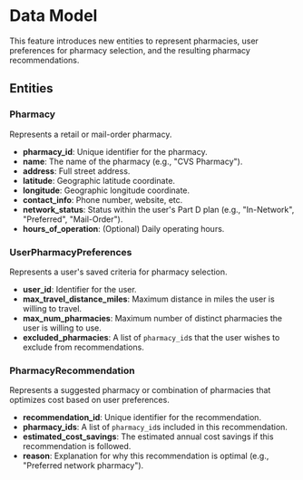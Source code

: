 # Data Model

This feature introduces new entities to represent pharmacies, user preferences for pharmacy selection, and the resulting pharmacy recommendations.

## Entities

### Pharmacy
Represents a retail or mail-order pharmacy.

- **pharmacy_id**: Unique identifier for the pharmacy.
- **name**: The name of the pharmacy (e.g., "CVS Pharmacy").
- **address**: Full street address.
- **latitude**: Geographic latitude coordinate.
- **longitude**: Geographic longitude coordinate.
- **contact_info**: Phone number, website, etc.
- **network_status**: Status within the user's Part D plan (e.g., "In-Network", "Preferred", "Mail-Order").
- **hours_of_operation**: (Optional) Daily operating hours.

### UserPharmacyPreferences
Represents a user's saved criteria for pharmacy selection.

- **user_id**: Identifier for the user.
- **max_travel_distance_miles**: Maximum distance in miles the user is willing to travel.
- **max_num_pharmacies**: Maximum number of distinct pharmacies the user is willing to use.
- **excluded_pharmacies**: A list of `pharmacy_id`s that the user wishes to exclude from recommendations.

### PharmacyRecommendation
Represents a suggested pharmacy or combination of pharmacies that optimizes cost based on user preferences.

- **recommendation_id**: Unique identifier for the recommendation.
- **pharmacy_ids**: A list of `pharmacy_id`s included in this recommendation.
- **estimated_cost_savings**: The estimated annual cost savings if this recommendation is followed.
- **reason**: Explanation for why this recommendation is optimal (e.g., "Preferred network pharmacy").

